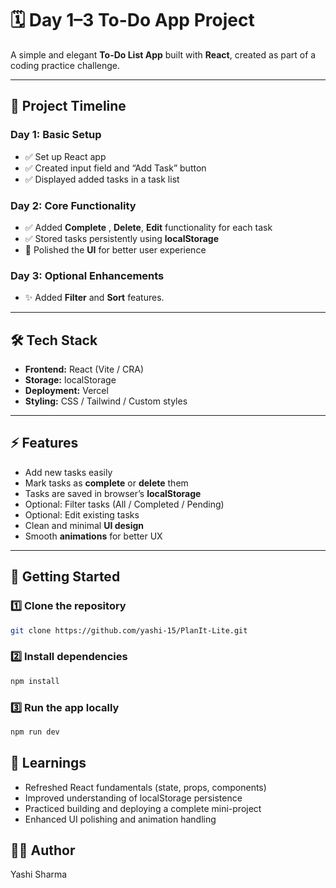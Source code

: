 # 🗓️ Day 1–3 To-Do App Project

A simple and elegant **To-Do List App** built with **React**, created as part of a coding practice challenge.

---

## 📅 Project Timeline

### **Day 1: Basic Setup**
- ✅ Set up React app  
- ✅ Created input field and “Add Task” button  
- ✅ Displayed added tasks in a task list  

### **Day 2: Core Functionality**
- ✅ Added **Complete** , **Delete**, **Edit**  functionality for each task  
- ✅ Stored tasks persistently using **localStorage**  
- 🎨 Polished the **UI** for better user experience  

### **Day 3: Optional Enhancements**
- ✨ Added **Filter** and **Sort** features.

---

## 🛠️ Tech Stack

- **Frontend:** React (Vite / CRA)  
- **Storage:** localStorage  
- **Deployment:** Vercel  
- **Styling:** CSS / Tailwind / Custom styles  

---

## ⚡ Features

- Add new tasks easily  
- Mark tasks as **complete** or **delete** them  
- Tasks are saved in browser’s **localStorage**  
- Optional: Filter tasks (All / Completed / Pending)  
- Optional: Edit existing tasks  
- Clean and minimal **UI design**  
- Smooth **animations** for better UX  

---

## 🚀 Getting Started

### 1️⃣ Clone the repository
```bash
git clone https://github.com/yashi-15/PlanIt-Lite.git
```

### 2️⃣ Install dependencies
```bash
npm install
```

### 3️⃣ Run the app locally
```bash
npm run dev
```


## 🧠 Learnings

- Refreshed React fundamentals (state, props, components)
- Improved understanding of localStorage persistence
- Practiced building and deploying a complete mini-project
- Enhanced UI polishing and animation handling

## 👩‍💻 Author
Yashi Sharma
